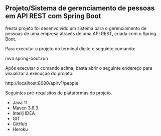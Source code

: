 <h2>Projeto/Sistema de gerenciamento de pessoas em API REST com Spring Boot</h2>

Nesta projeto foi desenvolvido um sistema para o gerenciamento de pessoas de uma empresa através de uma API REST, criada com o Spring Boot.

Para executar o projeto no terminal digite o seguinte comando:

mvn spring-boot:run 

Após executar o comando acima, basta abrir o seguinte endereço para visualizar a execução do projeto:

http://localhost:8080/api/v1/people

Seguintes pré-requisitos de plataformas do projeto.

* Java 11
* Maven 3.6.3
* Intellj IDEA 
* GIT
* GitHub
* Heroku





